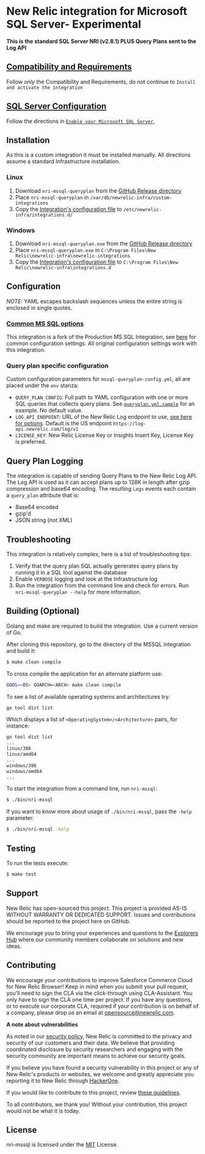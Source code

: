 # New Relic  integration for Microsoft SQL Server- Experimental

**This is the standard SQL Server NRI (v2.8.1) PLUS Query Plans sent to the Log API**

## [Compatibility and Requirements](https://docs.newrelic.com/docs/infrastructure/host-integrations/host-integrations-list/microsoft-sql/microsoft-sql-server-integration/#req)
Follow *only* the Compatibility and Requirements, do not continue to `Install and activate the integration`

## [SQL Server Configuration](https://docs.newrelic.com/docs/infrastructure/host-integrations/host-integrations-list/microsoft-sql/microsoft-sql-server-integration/#enable-microsoft-sql-server)
Follow the directions in [`Enable your Microsoft SQL Server`](https://docs.newrelic.com/docs/infrastructure/host-integrations/host-integrations-list/microsoft-sql/microsoft-sql-server-integration/#enable-microsoft-sql-server), 

## Installation
As this is a custom integration it must be installed manually. All directions assume a standard Infrastructure installation.

### Linux
1. Download `nri-mssql-queryplan` from the [GitHub Release directory](https://github.com/newrelic-experimental/nri-mssql-experimental/releases)
2. Place `nri-mssql-queryplan` in `/var/db/newrelic-infra/custom-integrations`
3. Copy the [Integration's configuration file](samples/mssql-queryplan-config.yml.sample) to `/etc/newrelic-infra/integrations.d/`

### Windows
1. Download `nri-mssql-queryplan.exe` from the [GitHub Release directory](https://github.com/newrelic-experimental/nri-mssql-experimental/releases)
2. Place `nri-mssql-queryplan.exe` in `C:\Program Files\New Relic\newrelic-infra\newrelic-integrations`
3. Copy the [Integration's configuration file](samples/mssql-queryplan-config.yml.sample) to `C:\Program Files\New Relic\newrelic-infra\integrations.d`

## Configuration
*NOTE:* YAML escapes backslash sequences unless the entire string is enclosed in single quotes.

### [Common MS SQL options](https://docs.newrelic.com/docs/infrastructure/host-integrations/host-integrations-list/microsoft-sql/microsoft-sql-server-integration/#config)
This integration is a fork of the Production MS SQL Integration, see [here](https://docs.newrelic.com/docs/infrastructure/host-integrations/host-integrations-list/microsoft-sql/microsoft-sql-server-integration/#config) for common 
configuration settings. All original configuration settings work with this integration.

### Query plan specific configuration
Custom configuration parameters for `mssql-queryplan-config.yml`, all are placed under the `env` stanza:
-  `QUERY_PLAN_CONFIG`: Full path to YAML configuration with one or more SQL queries that collects query plans. See [`queryplan.yml.sample`](samples/queryplan.yml.sample) for an example. No default value.
-  `LOG_API_ENDPOINT`:  URL of the New Relic Log endpoint to use, [see here for options](https://docs.newrelic.com/docs/logs/log-api/introduction-log-api/#endpoint). Default is the US endpoint `https://log-api.newrelic.com/log/v1`
-  `LICENSE_KEY`:       New Relic License Key or Insights Insert Key, License Key is preferred.

## Query Plan Logging
The integration is capable of sending Query Plans to the New Relic Log API. The Log API is used as it can accept plans up to 128K in length after gzip compression and base64 encoding. The resulting `Logs` events each contain a `query_plan` 
attribute that is:
- Base64 encoded
- gzip'd
- JSON string (not XML)

## Troubleshooting
This integration is relatively complex, here is a list of troubleshooting tips:
1. Verify that the query plan SQL actually generates query plans by running it in a SQL tool against the database
2. Enable `VERBOSE` logging and look at the Infrastructure log
3. Run the integration from the command line and check for errors. Run `nri-mssql-queryplan --help` for more information.

## Building (Optional)
Golang and make are required to build the integration. Use a current version of Go.

After cloning this repository, go to the directory of the MSSQL integration and build it:

```bash
$ make clean compile
```

To cross compile the application for an alternate platform use:
```bash
GOOS=<OS> GOARCH=<ARCH> make clean compile
```

To see a list of available operating systems and architectures try:
```bash
go tool dist list
```
Which displays a list of `<OperatingSystem>/<Architecture>` pairs, for instance:
```bash
go tool dist list
...
linux/386
linux/amd64
...
windows/386
windows/amd64
...
```

To start the integration from a command line, run `nri-mssql`:

```bash
$ ./bin/nri-mssql
```

If you want to know more about usage of `./bin/nri-mssql`, pass the `-help` parameter:

```bash
$ ./bin/nri-mssql -help
```

## Testing

To run the tests execute:

```bash
$ make test
```

## Support

New Relic has open-sourced this project. This project is provided AS-IS WITHOUT WARRANTY OR DEDICATED SUPPORT. Issues and contributions should be reported to the project here on GitHub.

We encourage you to bring your experiences and questions to the [Explorers Hub](https://discuss.newrelic.com) where our community members collaborate on solutions and new ideas.

## Contributing

We encourage your contributions to improve Salesforce Commerce Cloud for New Relic Browser! Keep in mind when you submit your pull request, you'll need to sign the CLA via the click-through using CLA-Assistant. You only have to sign the CLA one time per project. If you have any questions, or to execute our corporate CLA, required if your contribution is on behalf of a company, please drop us an email at opensource@newrelic.com.


**A note about vulnerabilities**

As noted in our [security policy](../../security/policy), New Relic is committed to the privacy and security of our customers and their data. We believe that providing coordinated disclosure by security researchers and engaging with the security community are important means to achieve our security goals.

If you believe you have found a security vulnerability in this project or any of New Relic's products or websites, we welcome and greatly appreciate you reporting it to New Relic through [HackerOne](https://hackerone.com/newrelic).

If you would like to contribute to this project, review [these guidelines](./CONTRIBUTING.md).

To all contributors, we thank you!  Without your contribution, this project would not be what it is today.

## License

nri-mssql is licensed under the [MIT](/LICENSE) License.
